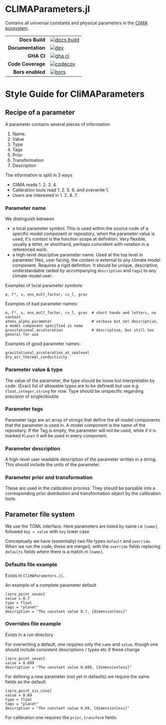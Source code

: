 # CLIMAParameters.jl

Contains all universal constants and physical parameters in the [CliMA ecosystem](https://github.com/CliMA).

|||
|---------------------:|:----------------------------------------------|
| **Docs Build**       | [![docs build][docs-bld-img]][docs-bld-url]   |
| **Documentation**    | [![dev][docs-dev-img]][docs-dev-url]          |
| **GHA CI**           | [![gha ci][gha-ci-img]][gha-ci-url]           |
| **Code Coverage**    | [![codecov][codecov-img]][codecov-url]        |
| **Bors enabled**     | [![bors][bors-img]][bors-url]                 |

[docs-bld-img]: https://github.com/CliMA/CLIMAParameters.jl/actions/workflows/Docs.yml/badge.svg
[docs-bld-url]: https://github.com/CliMA/CLIMAParameters.jl/actions/workflows/Docs.yml

[docs-dev-img]: https://img.shields.io/badge/docs-dev-blue.svg
[docs-dev-url]: https://CliMA.github.io/CLIMAParameters.jl/dev/

[gha-ci-img]: https://github.com/CliMA/CLIMAParameters.jl/actions/workflows/ci.yml/badge.svg
[gha-ci-url]: https://github.com/CliMA/CLIMAParameters.jl/actions/workflows/ci.yml

[codecov-img]: https://codecov.io/gh/CliMA/CLIMAParameters.jl/branch/main/graph/badge.svg
[codecov-url]: https://codecov.io/gh/CliMA/CLIMAParameters.jl

[bors-img]: https://bors.tech/images/badge_small.svg
[bors-url]: https://app.bors.tech/repositories/24020


# Style Guide for CliMAParameters

## Recipe of a parameter 

A parameter contains several pieces of information
1. Name. 
2. Value
3. Type
4. Tags
5. Prior
6. Transformation
7. Description

The information is split in 3 ways

- CliMA reads 1. 2. 3. 4.
- Calibration tools read 1. 2. 5. 6. and overwrite 1.
- Users are interested in 1. 2. 4. 7.

### Parameter name

We distinguish between
- a local parameter symbol. This is used within the source code of a specific model component or repository, when the parameter value is used, it's context is the function scope at definition. Very flexible, usually a letter, or shorthand, perhaps coincident with notation in a referenced work. 
- a high-level desciptive parameter name. Used at the top level in parameter files, user facing, the context is external to any climate model component. Requires a rigid definition. It should be unique, descriptive, understandable (aided by accompanying `description` and `tags`) to any climate model user.

Examples of local parameter symbols:
```
α, Γ⁰, x, ens_mult_factor, cv_l, grav
```

Examples of bad parameter names:
```
α, Γ⁰, x, ens_mult_factor, cv_l, grav  # short hands and letters, no context
atmos_alpha_parameter                  # verbose but not descriptive, a model component specified in name
gravitational_acceleration             # descriptive, but still too general for use
```

Examples of good parameter names:
```
gravitational_acceleration_at_sealevel 
dry_air_thermal_conductivity
```

### Parameter value & type
The value of the parameter, the type should be loose but interpretable by code. (Exact list of allowable types are to be defined) but use e.g. `float,integer,string` for now. Type should be unspecific regarding precision of single/double.


### Parameter tags
Parameter tags are an array of strings that define the all model components that the parameter is used in. A model component is the name of the repository. If the Tag is empty, the parameter will not be used, while if it is marked `Planet` it will be used in every component.

### Parameter description
A high-level user readable description of the parameter written in a string. This should include the units of the parameter.

### Parameter prior and transformation
These are used in the calibration process. They should be parsable into a corresponding prior distribution and transformation object by the calibration tools. 

## Parameter file system
We use the TOML interface. Here parameters are listed by name i.e  `[name]`, followed `key = value`  with `key` lower case

Conceptually we have (essentially) two file types `default` and `override`. When we run the code, these are merged, with the `override` fields replacing `defaults` fields where there is a match in `[name]`.

### Defaults file example
Exists in `CliMAParameters.jl`.

An example of a complete parameter default
```
[zero_point_seven]
value = 0.7
type = float
tags = "planet"
description = "The constant value 0.7, [dimensionless]"
```

### Overrides file example
Exists in a run directory 

For overwriting a default, one requires only the `name` and `value`, though one should include consistent descriptions / types etc if these change

```
[zero_point_seven]
value = 0.699
description = "The constant value 0.699, [dimensionless]"
```

For defining a new parameter (not yet in defaults) we require the same fields as the default.
```
[zero_point_six_nine]
value = 0.69
type = float
tags = "planet"
description = "The constant value 0.69, [dimensionless]"
```

For calibration one requires the `prior`, `transform` fields. 




